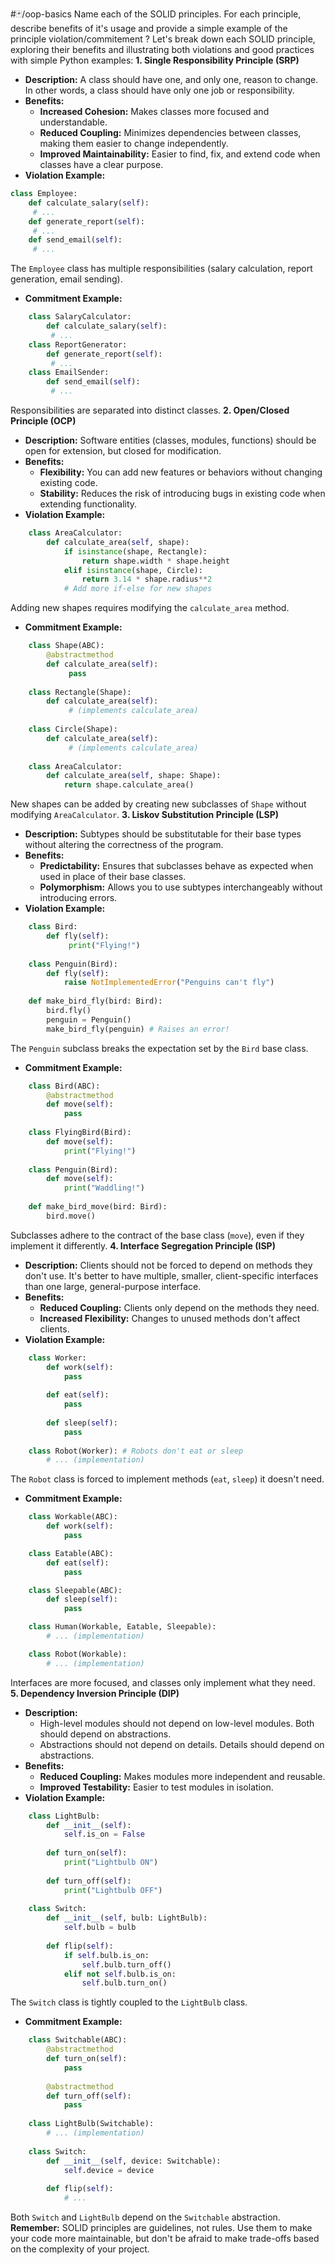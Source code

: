#🃏/oop-basics 
Name each of the SOLID principles. For each principle, describe benefits of it's usage and provide a simple example of the principle violation/commitement
?
Let's break down each SOLID principle, exploring their benefits and illustrating both violations and good practices with simple Python examples:
**1. Single Responsibility Principle (SRP)**
   - **Description:** A class should have one, and only one, reason to change.  In other words, a class should have only one job or responsibility.
   - **Benefits:**
      - **Increased Cohesion:** Makes classes more focused and understandable.
      - **Reduced Coupling:**  Minimizes dependencies between classes, making them easier to change independently.
      - **Improved Maintainability:**  Easier to find, fix, and extend code when classes have a clear purpose.
   - **Violation Example:**
```python
class Employee:
	def calculate_salary(self):
	 # ...
	def generate_report(self):
	 # ...
	def send_email(self):
	 # ... 
```
The `Employee` class has multiple responsibilities (salary calculation, report generation, email sending).
   - **Commitment Example:**
```python
	class SalaryCalculator:
		def calculate_salary(self):
		 # ...
	class ReportGenerator:
		def generate_report(self):
		 # ...
	class EmailSender:
		def send_email(self):
		 # ... 
```
Responsibilities are separated into distinct classes.
**2. Open/Closed Principle (OCP)**
   - **Description:** Software entities (classes, modules, functions) should be open for extension, but closed for modification.
   - **Benefits:**
     - **Flexibility:** You can add new features or behaviors without changing existing code.
     - **Stability:** Reduces the risk of introducing bugs in existing code when extending functionality.
   - **Violation Example:**
```python
	class AreaCalculator:
		def calculate_area(self, shape):
			if isinstance(shape, Rectangle):
				return shape.width * shape.height
			elif isinstance(shape, Circle):
				return 3.14 * shape.radius**2
			# Add more if-else for new shapes 
```
Adding new shapes requires modifying the `calculate_area` method.
   - **Commitment Example:**
```python
	class Shape(ABC):
		@abstractmethod
		def calculate_area(self):
			 pass
			 
	class Rectangle(Shape):
		def calculate_area(self):
			 # (implements calculate_area)
		
	class Circle(Shape):
		def calculate_area(self):
			 # (implements calculate_area)
				
	class AreaCalculator:
		def calculate_area(self, shape: Shape):
			return shape.calculate_area()
```
New shapes can be added by creating new subclasses of `Shape` without modifying `AreaCalculator`.
**3. Liskov Substitution Principle (LSP)**
   - **Description:**  Subtypes should be substitutable for their base types without altering the correctness of the program.
   - **Benefits:**
      - **Predictability:** Ensures that subclasses behave as expected when used in place of their base classes.
      - **Polymorphism:** Allows you to use subtypes interchangeably without introducing errors.
   - **Violation Example:**
```python
	class Bird:
		def fly(self):
			 print("Flying!")
			 
	class Penguin(Bird): 
		def fly(self):
			raise NotImplementedError("Penguins can't fly")
			
	def make_bird_fly(bird: Bird):
		bird.fly()
		penguin = Penguin()
		make_bird_fly(penguin) # Raises an error!
```
The `Penguin` subclass breaks the expectation set by the `Bird` base class.
   - **Commitment Example:**
```python
	class Bird(ABC):
		@abstractmethod
		def move(self):
			pass
			
	class FlyingBird(Bird):
		def move(self):
			print("Flying!") 
			
	class Penguin(Bird):
		def move(self):
			print("Waddling!") 
		
	def make_bird_move(bird: Bird):
		bird.move()
```
Subclasses adhere to the contract of the base class (`move`), even if they implement it differently.
**4. Interface Segregation Principle (ISP)**
   - **Description:** Clients should not be forced to depend on methods they don't use. It's better to have multiple, smaller, client-specific interfaces than one large, general-purpose interface.
   - **Benefits:**
      - **Reduced Coupling:**  Clients only depend on the methods they need.
      - **Increased Flexibility:**  Changes to unused methods don't affect clients.
   - **Violation Example:**
```python
	class Worker:
		def work(self):
			pass
			
		def eat(self):
			pass
			
		def sleep(self):
			pass
			
	class Robot(Worker): # Robots don't eat or sleep
		# ... (implementation)
```
The `Robot` class is forced to implement methods (`eat`, `sleep`) it doesn't need.
   - **Commitment Example:**
```python
	class Workable(ABC):
		def work(self):
			pass

	class Eatable(ABC):
		def eat(self):
			pass

	class Sleepable(ABC):
		def sleep(self):
			pass

	class Human(Workable, Eatable, Sleepable):
		# ... (implementation)

	class Robot(Workable):
		# ... (implementation)
```
Interfaces are more focused, and classes only implement what they need.
**5. Dependency Inversion Principle (DIP)**
   - **Description:**
      - High-level modules should not depend on low-level modules. Both should depend on abstractions.
      - Abstractions should not depend on details. Details should depend on abstractions.
   - **Benefits:**
     - **Reduced Coupling:** Makes modules more independent and reusable.
     - **Improved Testability:** Easier to test modules in isolation.
   - **Violation Example:**
```python
	class LightBulb:
		def __init__(self):
			self.is_on = False
			
		def turn_on(self):
			print("Lightbulb ON")
			
		def turn_off(self):
			print("Lightbulb OFF")
			
	class Switch:
		def __init__(self, bulb: LightBulb):
			self.bulb = bulb
			
		def flip(self):
			if self.bulb.is_on:
				self.bulb.turn_off() 
			elif not self.bulb.is_on: 
				self.bulb.turn_on()
```
The `Switch` class is tightly coupled to the `LightBulb` class.
   - **Commitment Example:**
```python
	class Switchable(ABC):
		@abstractmethod
		def turn_on(self):
			pass
			
		@abstractmethod
		def turn_off(self):
			pass
			
	class LightBulb(Switchable): 
		# ... (implementation)
		
	class Switch:
		def __init__(self, device: Switchable):
			self.device = device
			
		def flip(self):
			# ... 
```
Both `Switch` and `LightBulb` depend on the `Switchable` abstraction.
**Remember:**  SOLID principles are guidelines, not rules.  Use them to make your code more maintainable, but don't be afraid to make trade-offs based on the complexity of your project.
